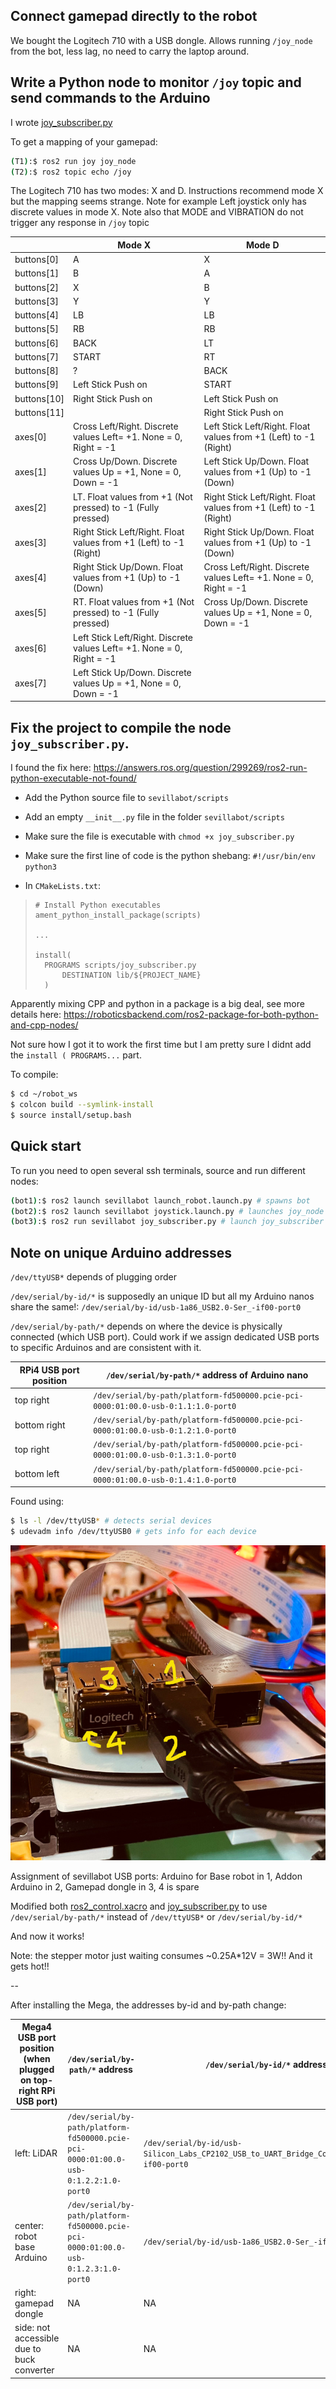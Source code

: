 ## Connect gamepad directly to the robot

We bought the Logitech 710 with a USB dongle. Allows running `/joy_node` from the bot, less lag, no need to carry the laptop around.

## Write a Python node to monitor `/joy` topic and send commands to the Arduino 

I wrote  [joy_subscriber.py](./sevillabot/scripts/joy_subscriber.py)

To get a mapping of your gamepad:

```bash
(T1):$ ros2 run joy joy_node
(T2):$ ros2 topic echo /joy
```

The Logitech 710 has two modes: X and D.  Instructions recommend mode X but the mapping seems strange. Note for example Left joystick only has discrete values in mode X.
Note also that MODE and VIBRATION do not trigger any response in `/joy` topic

|             | Mode X                                                       | Mode D                                                       |
| ----------- | ------------------------------------------------------------ | ------------------------------------------------------------ |
| buttons[0]  | A                                                            | X                                                            |
| buttons[1]  | B                                                            | A                                                            |
| buttons[2]  | X                                                            | B                                                            |
| buttons[3]  | Y                                                            | Y                                                            |
| buttons[4]  | LB                                                           | LB                                                           |
| buttons[5]  | RB                                                           | RB                                                           |
| buttons[6]  | BACK                                                         | LT                                                           |
| buttons[7]  | START                                                        | RT                                                           |
| buttons[8]  | ?                                                            | BACK                                                         |
| buttons[9]  | Left Stick Push on                                           | START                                                        |
| buttons[10] | Right Stick Push on                                          | Left Stick Push on                                           |
| buttons[11] |                                                              | Right Stick Push on                                          |
| axes[0]     | Cross Left/Right. Discrete values Left= +1. None = 0, Right = -1 | Left Stick Left/Right. Float values from +1 (Left) to -1 (Right) |
| axes[1]     | Cross Up/Down. Discrete values Up = +1, None = 0, Down = -1  | Left Stick Up/Down. Float values from +1 (Up) to -1 (Down)   |
| axes[2]     | LT. Float values from +1 (Not pressed) to -1 (Fully pressed) | Right Stick Left/Right. Float values from +1 (Left) to -1 (Right) |
| axes[3]     | Right Stick Left/Right. Float values from +1 (Left) to -1 (Right) | Right Stick Up/Down. Float values from +1 (Up) to -1 (Down)  |
| axes[4]     | Right Stick Up/Down. Float values from +1 (Up) to -1 (Down)  | Cross Left/Right. Discrete values Left= +1. None = 0, Right = -1 |
| axes[5]     | RT. Float values from +1 (Not pressed) to -1 (Fully pressed) | Cross Up/Down. Discrete values Up = +1, None = 0, Down = -1  |
| axes[6]     | Left Stick Left/Right. Discrete values Left= +1. None = 0, Right = -1 |                                                              |
| axes[7]     | Left Stick Up/Down. Discrete values Up = +1, None = 0, Down = -1 |                                                              |

## Fix the project to compile the node `joy_subscriber.py`. 

I found the fix here:
https://answers.ros.org/question/299269/ros2-run-python-executable-not-found/

- Add the Python source file to `sevillabot/scripts`
- Add an empty `__init__.py` file in the folder `sevillabot/scripts`
- Make sure the file is executable with `chmod +x joy_subscriber.py`

- Make sure the first line of code is the python shebang:  `#!/usr/bin/env python3`
- In `CMakeLists.txt`:

> ```
> # Install Python executables
> ament_python_install_package(scripts)
> 
> ...
> 
> install(
> 	PROGRAMS scripts/joy_subscriber.py  
>   	DESTINATION lib/${PROJECT_NAME} 
>   )
> ```

Apparently mixing CPP and python in a package is a big deal, see more details here:
https://roboticsbackend.com/ros2-package-for-both-python-and-cpp-nodes/

Not sure how I got it to work the first time but I am pretty sure I didnt add the `install ( PROGRAMS...` part.

To compile:

```bash
$ cd ~/robot_ws
$ colcon build --symlink-install 
$ source install/setup.bash
```

## Quick start

To run you need to open several ssh terminals, source and run different nodes:

```bash
(bot1):$ ros2 launch sevillabot launch_robot.launch.py # spawns bot
(bot2):$ ros2 launch sevillabot joystick.launch.py # launches joy_node and teleop_node with params and remapping of cmd_vel
(bot3):$ ros2 run sevillabot joy_subscriber.py # launch joy_subscriber
```

## Note on unique Arduino addresses

`/dev/ttyUSB*` depends of plugging order

`/dev/serial/by-id/*` is supposedly an unique ID but all my Arduino nanos share the same!: `/dev/serial/by-id/usb-1a86_USB2.0-Ser_-if00-port0`

`/dev/serial/by-path/*` depends on where the device is physically connected  (which USB port). Could work if we assign dedicated USB ports to specific Arduinos and are consistent with it.

| RPi4 USB port position | `/dev/serial/by-path/*` address of Arduino nano |
| -- | -- |
| top right | `/dev/serial/by-path/platform-fd500000.pcie-pci-0000:01:00.0-usb-0:1.1:1.0-port0` |
| bottom right | `/dev/serial/by-path/platform-fd500000.pcie-pci-0000:01:00.0-usb-0:1.2:1.0-port0` |
| top right | `/dev/serial/by-path/platform-fd500000.pcie-pci-0000:01:00.0-usb-0:1.3:1.0-port0` |
| bottom left | `/dev/serial/by-path/platform-fd500000.pcie-pci-0000:01:00.0-usb-0:1.4:1.0-port0` |

Found using:

```bash
$ ls -l /dev/ttyUSB* # detects serial devices
$ udevadm info /dev/ttyUSB0 # gets info for each device
```

![](./assets/RPi_USB_ports_assignment.jpg)

Assignment of sevillabot USB ports: Arduino for Base robot in 1, Addon Arduino in 2, Gamepad dongle in 3, 4 is spare



Modified both [ros2_control.xacro](./sevillabot/description/ros2_control.xacro) and [joy_subscriber.py](./sevillabot/scripts/joy_subscriber.py) to use  `/dev/serial/by-path/*` instead of `/dev/ttyUSB*` or `/dev/serial/by-id/*`

And now it works!

Note: the stepper motor just waiting consumes ~0.25A*12V = 3W!! And it gets hot!!  

--

After installing the Mega, the addresses by-id and by-path change:

| Mega4 USB port position (when plugged on top-right RPi USB port) | `/dev/serial/by-path/*` address                              | `/dev/serial/by-id/*` address                                |
| ------------------------------------------------------------ | ------------------------------------------------------------ | ------------------------------------------------------------ |
| left: LiDAR                                                  | `/dev/serial/by-path/platform-fd500000.pcie-pci-0000:01:00.0-usb-0:1.2.2:1.0-port0` | `/dev/serial/by-id/usb-Silicon_Labs_CP2102_USB_to_UART_Bridge_Controller_0001-if00-port0` |
| center: robot base Arduino                                   | `/dev/serial/by-path/platform-fd500000.pcie-pci-0000:01:00.0-usb-0:1.2.3:1.0-port0` | `/dev/serial/by-id/usb-1a86_USB2.0-Ser_-if00-port0`          |
| right: gamepad dongle                                        | NA                                                           | NA                                                           |
| side: not accessible due to buck converter                   | NA                                                           | NA                                                           |

